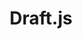 ---
codehost: https://github.com/facebook/draft-js
facebook: https://code.facebook.com/projects
logohandle: draftjs
sort: draftjs
title: Draft.js
twitter: https://x.com/draft_js
website: https://draftjs.org/
---